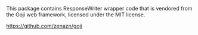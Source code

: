 This package contains ResponseWriter wrapper code that is vendored from the Goji web framework, licensed under the MIT license.

https://github.com/zenazn/goji
